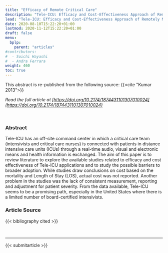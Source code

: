 ```yaml
---
title: "Efficacy of Remote Critical Care"
description: "Tele-ICU: Efficacy and Cost-Effectiveness Approach of Remotely Managing the Critical Care"
lead: "Tele-ICU: Efficacy and Cost-Effectiveness Approach of Remotely Managing the Critical Care"
date: 2020-08-10T15:22:20+01:00
lastmod: 2020-11-12T15:22:20+01:00
draft: false
menu:
  bplp:
    parent: "articles"
#contributors:
#  - Soichi Hayashi
#  - Andra Ferrara
weight: 460
toc: true
---
```


This abstract is re-published from the following source: {{<cite "Kumar 2013">}}

*Read the full article at [https://doi.org/10.2174/1874431101307010024](https://doi.org/10.2174/1874431101307010024)*

&nbsp;  
### Abstract
Tele-ICU has an off-site command center in which a critical care team (intensivists and critical care nurses) is connected with patients in distance intensive care units (ICUs) through a real-time audio, visual and electronic means and health information is exchanged. The aim of this paper is to review literature to explore the available studies related to efficacy and cost effectiveness of Tele-ICU applications and to study the possible barriers to broader adoption. While studies draw conclusions on cost based on the mortality and Length of Stay (LOS), actual cost was not reported. Another problem in the studies was the lack of consistent measurement, reporting and adjustment for patient severity. From the data available, Tele-ICU seems to be a promising path, especially in the United States where there is a limited number of board-certified intensivists.

### Article Source
{{< bibliography cited >}}

<br>

-----------------------------------------------

{{< submitarticle >}}
